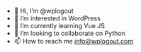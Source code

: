 - 👋 Hi, I’m @wplogout
- 👀 I’m interested in WordPress
- 🌱 I’m currently learning Vue JS
- 💞️ I’m looking to collaborate on Python
- 📫 How to reach me info@wplogout.com

<!---
wplogout/wplogout is a ✨ special ✨ repository because its `README.md` (this file) appears on your GitHub profile.
You can click the Preview link to take a look at your changes.
--->
